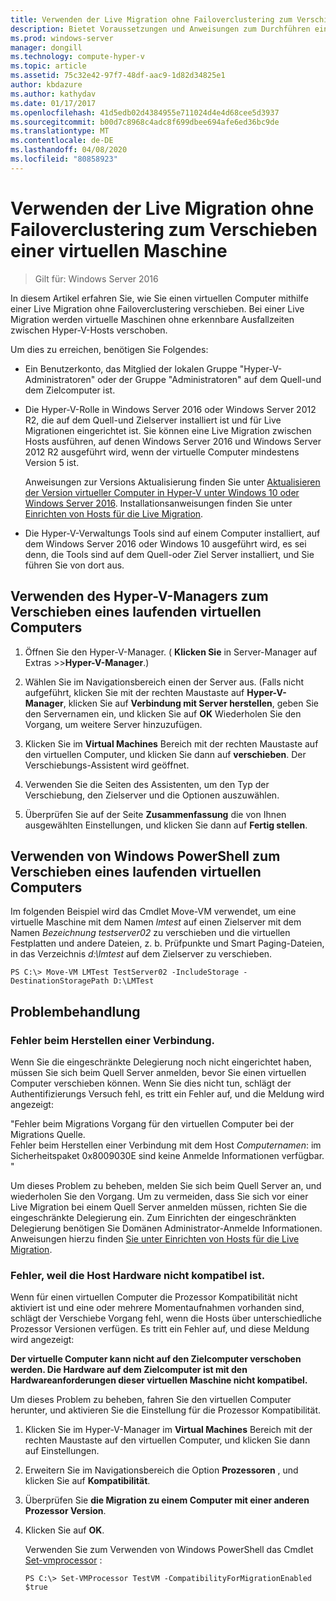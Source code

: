 ```yaml
---
title: Verwenden der Live Migration ohne Failoverclustering zum Verschieben einer virtuellen Maschine
description: Bietet Voraussetzungen und Anweisungen zum Durchführen einer Live Migration in einer eigenständigen Umgebung.
ms.prod: windows-server
manager: dongill
ms.technology: compute-hyper-v
ms.topic: article
ms.assetid: 75c32e42-97f7-48df-aac9-1d82d34825e1
author: kbdazure
ms.author: kathydav
ms.date: 01/17/2017
ms.openlocfilehash: 41d5edb02d4384955e711024d4e4d68cee5d3937
ms.sourcegitcommit: b00d7c8968c4adc8f699dbee694afe6ed36bc9de
ms.translationtype: MT
ms.contentlocale: de-DE
ms.lasthandoff: 04/08/2020
ms.locfileid: "80858923"
---
```

# <a name="use-live-migration-without-failover-clustering-to-move-a-virtual-machine"></a>Verwenden der Live Migration ohne Failoverclustering zum Verschieben einer virtuellen Maschine

>Gilt für: Windows Server 2016

In diesem Artikel erfahren Sie, wie Sie einen virtuellen Computer mithilfe einer Live Migration ohne Failoverclustering verschieben. Bei einer Live Migration werden virtuelle Maschinen ohne erkennbare Ausfallzeiten zwischen Hyper-V-Hosts verschoben.   
  
Um dies zu erreichen, benötigen Sie Folgendes:   

- Ein Benutzerkonto, das Mitglied der lokalen Gruppe "Hyper-V-Administratoren" oder der Gruppe "Administratoren" auf dem Quell-und dem Zielcomputer ist. 
  
- Die Hyper-V-Rolle in Windows Server 2016 oder Windows Server 2012 R2, die auf dem Quell-und Zielserver installiert ist und für Live Migrationen eingerichtet ist. Sie können eine Live Migration zwischen Hosts ausführen, auf denen Windows Server 2016 und Windows Server 2012 R2 ausgeführt wird, wenn der virtuelle Computer mindestens Version 5 ist.

    Anweisungen zur Versions Aktualisierung finden Sie unter [Aktualisieren der Version virtueller Computer in Hyper-V unter Windows 10 oder Windows Server 2016](../deploy/Upgrade-virtual-machine-version-in-Hyper-V-on-Windows-or-Windows-Server.md). Installationsanweisungen finden Sie unter [Einrichten von Hosts für die Live Migration](../deploy/Set-up-hosts-for-live-migration-without-Failover-Clustering.md).

- Die Hyper-V-Verwaltungs Tools sind auf einem Computer installiert, auf dem Windows Server 2016 oder Windows 10 ausgeführt wird, es sei denn, die Tools sind auf dem Quell-oder Ziel Server installiert, und Sie führen Sie von dort aus.  
   
## <a name="use-hyper-v-manager-to-move-a-running-virtual-machine"></a>Verwenden des Hyper-V-Managers zum Verschieben eines laufenden virtuellen Computers  
  
1.  Öffnen Sie den Hyper-V-Manager. ( **Klicken Sie** in Server-Manager auf Extras >>**Hyper-V-Manager**.)  
  
2.  Wählen Sie im Navigationsbereich einen der Server aus. (Falls nicht aufgeführt, klicken Sie mit der rechten Maustaste auf **Hyper-V-Manager**, klicken Sie auf **Verbindung mit Server herstellen**, geben Sie den Servernamen ein, und klicken Sie auf **OK** Wiederholen Sie den Vorgang, um weitere Server hinzuzufügen.  
  
3.  Klicken Sie im **Virtual Machines** Bereich mit der rechten Maustaste auf den virtuellen Computer, und klicken Sie dann auf **verschieben**. Der Verschiebungs-Assistent wird geöffnet. 
  
4.  Verwenden Sie die Seiten des Assistenten, um den Typ der Verschiebung, den Zielserver und die Optionen auszuwählen.
  
5.  Überprüfen Sie auf der Seite **Zusammenfassung** die von Ihnen ausgewählten Einstellungen, und klicken Sie dann auf **Fertig stellen**.  

## <a name="use-windows-powershell-to-move-a-running-virtual-machine"></a>Verwenden von Windows PowerShell zum Verschieben eines laufenden virtuellen Computers
  
Im folgenden Beispiel wird das Cmdlet Move-VM verwendet, um eine virtuelle Maschine mit dem Namen *lmtest* auf einen Zielserver mit dem Namen *Bezeichnung testserver02* zu verschieben und die virtuellen Festplatten und andere Dateien, z. b. Prüfpunkte und Smart Paging-Dateien, in das Verzeichnis *d:\lmtest* auf dem Zielserver zu verschieben.  
  
```  
PS C:\> Move-VM LMTest TestServer02 -IncludeStorage -DestinationStoragePath D:\LMTest  
```  
  
## <a name="troubleshooting"></a>Problembehandlung

### <a name="failed-to-establish-a-connection"></a>Fehler beim Herstellen einer Verbindung. 

Wenn Sie die eingeschränkte Delegierung noch nicht eingerichtet haben, müssen Sie sich beim Quell Server anmelden, bevor Sie einen virtuellen Computer verschieben können. Wenn Sie dies nicht tun, schlägt der Authentifizierungs Versuch fehl, es tritt ein Fehler auf, und die Meldung wird angezeigt:  
  
"Fehler beim Migrations Vorgang für den virtuellen Computer bei der Migrations Quelle.  
Fehler beim Herstellen einer Verbindung mit dem Host *Computernamen*: im Sicherheitspaket 0x8009030E sind keine Anmelde Informationen verfügbar. "
  
 Um dieses Problem zu beheben, melden Sie sich beim Quell Server an, und wiederholen Sie den Vorgang. Um zu vermeiden, dass Sie sich vor einer Live Migration bei einem Quell Server anmelden müssen, richten Sie die eingeschränkte Delegierung ein. Zum Einrichten der eingeschränkten Delegierung benötigen Sie Domänen Administrator-Anmelde Informationen. Anweisungen hierzu finden [Sie unter Einrichten von Hosts für die Live Migration](../deploy/Set-up-hosts-for-live-migration-without-Failover-Clustering.md). 
 
 ### <a name="failed-because-the-host-hardware-isnt-compatible"></a>Fehler, weil die Host Hardware nicht kompatibel ist.
 
 Wenn für einen virtuellen Computer die Prozessor Kompatibilität nicht aktiviert ist und eine oder mehrere Momentaufnahmen vorhanden sind, schlägt der Verschiebe Vorgang fehl, wenn die Hosts über unterschiedliche Prozessor Versionen verfügen. Es tritt ein Fehler auf, und diese Meldung wird angezeigt:
 
**Der virtuelle Computer kann nicht auf den Zielcomputer verschoben werden. Die Hardware auf dem Zielcomputer ist mit den Hardwareanforderungen dieser virtuellen Maschine nicht kompatibel.**
 
 Um dieses Problem zu beheben, fahren Sie den virtuellen Computer herunter, und aktivieren Sie die Einstellung für die Prozessor Kompatibilität.
 
1. Klicken Sie im Hyper-V-Manager im **Virtual Machines** Bereich mit der rechten Maustaste auf den virtuellen Computer, und klicken Sie dann auf Einstellungen.
2. Erweitern Sie im Navigationsbereich die Option **Prozessoren** , und klicken Sie auf **Kompatibilität**.
3. Überprüfen Sie **die Migration zu einem Computer mit einer anderen Prozessor Version**.
4. Klicken Sie auf **OK**.
 
   Verwenden Sie zum Verwenden von Windows PowerShell das Cmdlet [Set-vmprocessor](https://technet.microsoft.com/library/hh848533.aspx) :
 
   ```
   PS C:\> Set-VMProcessor TestVM -CompatibilityForMigrationEnabled $true
   ```